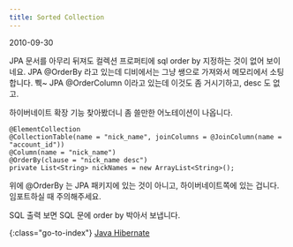 ```yaml
---
title: Sorted Collection
---
```


2010-09-30

JPA 문서를 아무리 뒤져도 컬렉션 프로퍼티에 sql order by 지정하는 것이 없어 보이네요.
JPA @OrderBy 라고 있는데 디비에서는 그냥 쌩으로 가져와서 메모리에서 소팅합니다. 쀅~
JPA @OrderColumn 이라고 있는데 이것도 좀 거시기하고, desc 도 없고.

하이버네이트 확장 기능 찾아봤더니 좀 쓸만한 어노테이션이 나옵니다.

    @ElementCollection
    @CollectionTable(name = "nick_name", joinColumns = @JoinColumn(name = "account_id"))
    @Column(name = "nick_name")
    @OrderBy(clause = "nick_name desc")
    private List<String> nickNames = new ArrayList<String>();

위에 @OrderBy 는 JPA 패키지에 있는 것이 아니고, 하이버네이트쪽에 있는 겁니다.
임포트하실 때 주의해주세요.

SQL 출력 보면 SQL 문에 order by 박아서 보냅니다.


{:class="go-to-index"}
[Java Hibernate](index)
